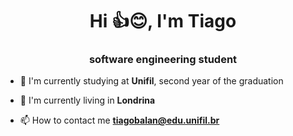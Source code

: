 
<h1 align="center">Hi 👍😊, I'm Tiago</h1>
<h3 align="center">software engineering student</h3>

- 📘 I'm currently studying at **Unifil**, second year of the graduation

- 🏬 I'm currently living in **Londrina**

- 📫 How to contact me **tiagobalan@edu.unifil.br**



